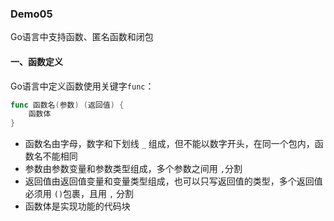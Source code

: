 ### Demo05
Go语言中支持函数、匿名函数和闭包
#### 一、函数定义
Go语言中定义函数使用关键字`func`：
```go
func 函数名(参数) (返回值) {
    函数体
}
```
- 函数名由字母，数字和下划线 `_` 组成，但不能以数字开头，在同一个包内，函数名不能相同
- 参数由参数变量和参数类型组成，多个参数之间用 `,`分割
- 返回值由返回值变量和变量类型组成，也可以只写返回值的类型，多个返回值必须用 `()`包裹，且用 `,` 分割
- 函数体是实现功能的代码块


